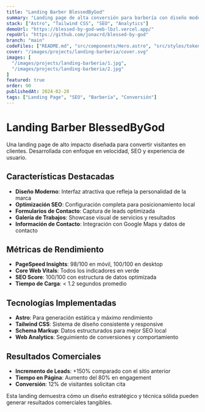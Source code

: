 ```yaml
---
title: "Landing Barber BlessedByGod"
summary: "Landing page de alta conversión para barbería con diseño moderno, animaciones fluidas y optimización SEO. Enfocada en generar leads y mostrar servicios."
stack: ["Astro", "Tailwind CSS", "SEO", "Analytics"]
demoUrl: "https://blessed-by-god-web-lbzl.vercel.app/"
repoUrl: "https://github.com/jonacrd/blessed-by-god"
branch: "main"
codeFiles: ["README.md", "src/components/Hero.astro", "src/styles/tokens.css"]
cover: "/images/projects/landing-barberia/cover.svg"
images: [
  "/images/projects/landing-barberia/1.jpg",
  "/images/projects/landing-barberia/2.jpg"
]
featured: true
order: 90
publishedAt: 2024-02-20
tags: ["Landing Page", "SEO", "Barbería", "Conversión"]
---
```


# Landing Barber BlessedByGod

Una landing page de alto impacto diseñada para convertir visitantes en clientes. Desarrollada con enfoque en velocidad, SEO y experiencia de usuario.

## Características Destacadas

- **Diseño Moderno**: Interfaz atractiva que refleja la personalidad de la marca
- **Optimización SEO**: Configuración completa para posicionamiento local
- **Formularios de Contacto**: Captura de leads optimizada
- **Galería de Trabajos**: Showcase visual de servicios y resultados
- **Información de Contacto**: Integración con Google Maps y datos de contacto

## Métricas de Rendimiento

- **PageSpeed Insights**: 98/100 en móvil, 100/100 en desktop
- **Core Web Vitals**: Todos los indicadores en verde
- **SEO Score**: 100/100 con estructura de datos optimizada
- **Tiempo de Carga**: < 1.2 segundos promedio

## Tecnologías Implementadas

- **Astro**: Para generación estática y máximo rendimiento
- **Tailwind CSS**: Sistema de diseño consistente y responsive
- **Schema Markup**: Datos estructurados para mejor SEO local
- **Web Analytics**: Seguimiento de conversiones y comportamiento

## Resultados Comerciales

- **Incremento de Leads**: +150% comparado con el sitio anterior
- **Tiempo en Página**: Aumento del 80% en engagement
- **Conversión**: 12% de visitantes solicitan cita

Esta landing demuestra cómo un diseño estratégico y técnica sólida pueden generar resultados comerciales tangibles.
